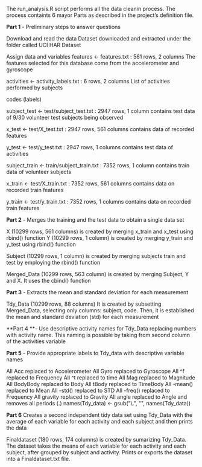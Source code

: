 The run_analysis.R script performs all the data cleanin process. The process
containts 6 mayor Parts as described in the project’s definition file.

**Part 1** - Preliminary steps to answer questions 

Download and read the data
Dataset downloaded and extracted under the folder called UCI HAR Dataset

Assign data and variables
features <- features.txt : 561 rows, 2 columns
The features selected for this database come from the accelerometer and gyroscope 

activities <- activity_labels.txt : 6 rows, 2 columns
List of activities performed by subjects 

codes (labels)

subject_test <- test/subject_test.txt : 2947 rows, 1 column
contains test data of 9/30 volunteer test subjects being observed

x_test <- test/X_test.txt : 2947 rows, 561 columns
contains data of recorded features

y_test <- test/y_test.txt : 2947 rows, 1 columns
contains test data of activities 

subject_train <- train/subject_train.txt : 7352 rows, 1 column
contains train data of volunteer subjects 

x_train <- test/X_train.txt : 7352 rows, 561 columns
contains data on recorded train features

y_train <- test/y_train.txt : 7352 rows, 1 columns
contains data on recorded train features

**Part 2** - Merges the training and the test data to obtain a single data set

X (10299 rows, 561 columns) is created by merging x_train and x_test using rbind() function
Y (10299 rows, 1 column) is created by merging y_train and y_test using rbind() function

Subject (10299 rows, 1 column) is created by merging subjects train and test by employing the rbind() function

Merged_Data (10299 rows, 563 column) is created by merging Subject, Y and X. It uses
the cbind() function

**Part 3** - Extracts the mean and standard deviation for each measurement

Tdy_Data (10299 rows, 88 columns) It is created by subsetting Merged_Data, selecting only columns: subject, code. Then, it is established the mean and standard deviation (std) for each measurement

**Part 4 **- Use descriptive activity names for Tdy_Data replacing numbers with activity name. This naming is possible by taking from second column of the activities variable

**Part 5** - Provide appropriate labels to Tdy_data with descriptive variable names

All Acc replaced to Accelerometer
All Gyro replaced to Gyroscope
All ^f replaced to Frequency
All ^t replaced to time
All Mag replaced to Magnitude
All BodyBody replaced to Body
All tBody replaced to TimeBody
All -mean() replaced to Mean
All -std() replaced to STD
All -freq() replaced to Frequency
All gravity replaced to Gravity
All angle replaced to Angle
and removes all periods (.) names(Tdy_data) <- gsub("\\.", "", names(Tdy_data))


**Part 6** Creates a second independent tidy data set using Tdy_Data with the average of each variable for each activity and each subject and then prints the data

Finaldataset (180 rows, 174 columns) is created by sumarizing Tdy_Data. The dataset
takes the means of each variable for each activity and each subject, after grouped by subject and activity.
Prints or exports the dataset into a Finaldataset.txt file.